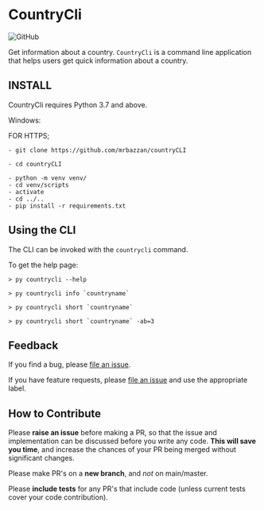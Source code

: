 
# CountryCli

![GitHub](https://img.shields.io/github/license/mrbazzan/countryCLI)

Get information about a country. ``CountryCli`` is a command line application that helps users get quick information about a country.


## INSTALL
CountryCli requires Python 3.7 and above.

Windows:

FOR HTTPS;

```shell script
- git clone https://github.com/mrbazzan/countryCLI
```

```shell script
- cd countryCLI
```

```shell script
- python -m venv venv/
- cd venv/scripts
- activate
- cd ../..
- pip install -r requirements.txt
```

## Using the CLI

The CLI can be invoked with the `countrycli` command.

To get the help page:

```shell script
> py countrycli --help
```


```shell script
> py countrycli info `countryname`
```

```shell script
> py countrycli short `countryname`
```

```shell script
> py countrycli short `countryname` -ab=3
```

## Feedback

If you find a bug, please [file an issue](https://github.com/mrbazzan/countryCLI/issues).

If you have feature requests, please [file an issue](https://github.com/mrbazzan/countryCLI/issues)
and use the appropriate label.

## How to Contribute

Please **raise an issue** before making a PR, so that the issue and implementation can be discussed before you write any code. **This will save you time**, and increase the chances of your PR being merged without significant changes. 

Please make PR's on a **new branch**, and _not_ on main/master. 

Please **include tests** for any PR's that include code (unless current tests cover your code contribution).
